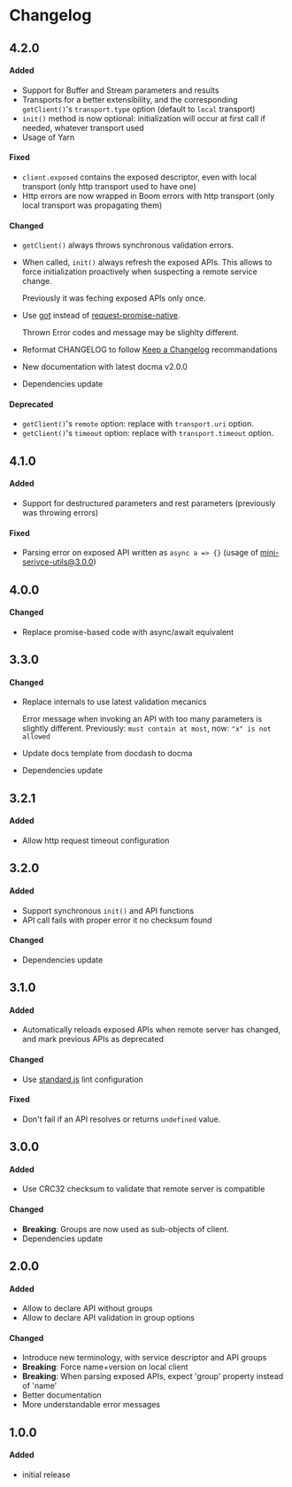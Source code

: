 # Changelog

## 4.2.0
#### Added
- Support for Buffer and Stream parameters and results
- Transports for a better extensibility, and the corresponding `getClient()`'s `transport.type` option (default to `local` transport)
- `init()` method is now optional: initialization will occur at first call if needed, whatever transport used
- Usage of Yarn 

#### Fixed
- `client.exposed` contains the exposed descriptor, even with local transport (only http transport used to have one) 
- Http errors are now wrapped in Boom errors with http transport (only local transport was propagating them)

#### Changed
- `getClient()` always throws synchronous validation errors.
- When called, `init()` always refresh the exposed APIs. 
  This allows to force initialization proactively when suspecting a remote service change.

  Previously it was feching exposed APIs only once.
- Use [got](https://github.com/sindresorhus/got) instead of [request-promise-native](https://github.com/request/request-promise-native). 

  Thrown Error codes and message may be slighlty different.
- Reformat CHANGELOG to follow [Keep a Changelog](https://keepachangelog.com) recommandations
- New documentation with latest docma v2.0.0
- Dependencies update

#### Deprecated
- `getClient()`'s `remote` option: replace with `transport.uri` option.
- `getClient()`'s `timeout` option: replace with `transport.timeout` option.


## 4.1.0
#### Added
- Support for destructured parameters and rest parameters (previously was throwing errors)

#### Fixed
- Parsing error on exposed API written as `async a => {}` (usage of mini-serivce-utils@3.0.0)


## 4.0.0
#### Changed
- Replace promise-based code with async/await equivalent


## 3.3.0
#### Changed
- Replace internals to use latest validation mecanics

  Error message when invoking an API with too many parameters is slightly different.
  Previously: `must contain at most`, now: `"x" is not allowed`
- Update docs template from docdash to docma
- Dependencies update


## 3.2.1
#### Added
- Allow http request timeout configuration


## 3.2.0
#### Added
- Support synchronous `init()` and API functions
- API call fails with proper error it no checksum found

#### Changed
- Dependencies update


## 3.1.0
#### Added
- Automatically reloads exposed APIs when remote server has changed, and mark previous APIs as deprecated

#### Changed
- Use [standard.js](https://standardjs.com/) lint configuration

#### Fixed
- Don't fail if an API resolves or returns `undefined` value.


## 3.0.0
#### Added
- Use CRC32 checksum to validate that remote server is compatible

#### Changed
- **Breaking**: Groups are now used as sub-objects of client.
- Dependencies update


## 2.0.0
#### Added
- Allow to declare API without groups
- Allow to declare API validation in group options


#### Changed
- Introduce new terminology, with service descriptor and API groups
- **Breaking**: Force name+version on local client
- **Breaking**: When parsing exposed APIs, expect 'group' property instead of 'name'
- Better documentation
- More understandable error messages


## 1.0.0
#### Added
- initial release
